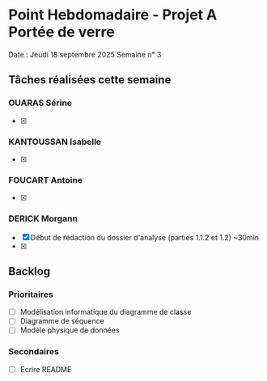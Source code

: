 # Point Hebdomadaire - Projet A Portée de verre

Date : Jeudi 18 septembre 2025
Semaine n° 3

## Tâches réalisées cette semaine

### OUARAS Sérine

- [x]

### KANTOUSSAN Isabelle

- [x]

### FOUCART Antoine

- [x]

### DERICK Morgann

- [x] Début de rédaction du dossier d'analyse (parties 1.1.2 et 1.2) ~30min
- [x]

## Backlog




### Prioritaires

- [ ] Modélisation informatique du diagramme de classe
- [ ] Diagramme de séquence
- [ ] Modèle physique de données

### Secondaires

- [ ] Ecrire README
